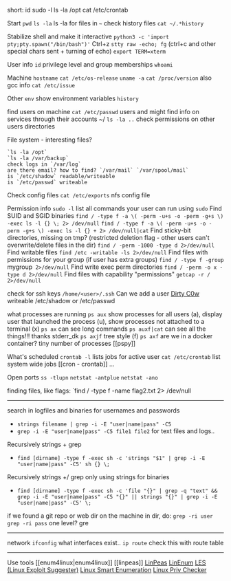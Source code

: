 
short:
id
sudo -l
ls -la /opt
cat /etc/crontab


Start
	`pwd`
	`ls -la`
	ls -la for files in `~`
	check history files `cat ~/.*history`

Stabilize shell and make it interactive
	`python3 -c 'import pty;pty.spawn("/bin/bash")'`
	Ctrl+z
	`stty raw -echo; fg` (ctrl+c and other special chars sent + turning of echo)
	`export TERM=xterm`

User info
	`id` privilege level and group memberships
	`whoami`

Machine
	`hostname`
	`cat /etc/os-release`
	`uname -a`
	`cat /proc/version` also gcc info
	`cat /etc/issue`

Other
	`env` show environment variables
	`history`

find users on machine
	`cat /etc/passwd` users and might find info on services through their accounts
	~/ `ls -la ..`
	check permissions on other users directories

File system - interesting files?

	`ls -la /opt`
	`ls -la /var/backup`
	check logs in `/var/log`
	are there email? how to find? `/var/mail` `/var/spool/mail`
	is `/etc/shadow` readable/writeable
	is `/etc/passwd` writeable

Check config files
	`cat /etc/exports` nfs config file

Permission info
	`sudo -l` list all commands your user can run using `sudo`
	Find SUID and SGID binaries
		`find / -type f -a \( -perm -u+s -o -perm -g+s \) -exec ls -l {} \; 2> /dev/null`
		`find / -type f -a \( -perm -u+s -o -perm -g+s \) -exec ls -l {} + 2> /dev/null|cat`
	Find sticky-bit directories, missing on tmp? (restricted deletion flag - other users can't overwrite/delete files in the dir)
		`find / -perm -1000 -type d 2>/dev/null`
	Find writable files
		`find /etc -writable -ls 2>/dev/null`
	Find files with permissions for your group (if user has extra groups)
		`find / -type f -group `mygroup` 2>/dev/null`
	Find write exec perm directories
		`find / -perm -o x -type d 2>/dev/null`
	Find files with capability "permissions"
		`getcap -r / 2>/dev/null`

check for ssh keys
	`/home/<user>/.ssh`
	Can we add a user
		[Dirty C0w](https://dirtycow.ninja/) 
		writeable /etc/shadow or /etc/passwd

what processes are running
	`ps aux` show processes for all users (a), display user that launched the process (u), show processes not attached to a terminal (x)
	`ps ax` can see long commands
	`ps auxf|cat` can see all the things!!! thanks stderr_dk
	`ps axjf` tree style (f)
	`ps axf`
	are we in a docker container? tiny number of processes
	[[pspy]]

What's scheduled
	`crontab -l` lists jobs for active user
	`cat /etc/crontab` list system wide jobs
	[[cron - crontab]]
	...

Open ports
	`ss -tlupn`
	`netstat -antplue`
	`netstat -ano`

finding files, like flags:
	`find / -type f -name flag2.txt 2> /dev/null

---

search in logfiles and binaries for usernames and passwords
- `strings filename | grep -i -E "user|name|pass" -C5`
- `grep -i -E "user|name|pass" -C5 file1 file2` for text files and logs..

Recursively strings + grep
- `find [dirname] -type f -exec sh -c 'strings "$1" | grep -i -E "user|name|pass" -C5' sh {} \;`

Recursively strings +/ grep only using strings for binaries
- `find [dirname] -type f -exec sh -c 'file "{}" | grep -q "text" && grep -i -E "user|name|pass" -C5 "{}" || strings "{}" | grep -i -E "user|name|pass" -C5' \;`

if we found a git repo or web dir on the machine
 in dir, do:
 `grep -ri user`
 `grep -ri pass`
 one level?
gre

---

network
	`ifconfig` what interfaces exist..
	`ip route` check this with route table


---

Use tools
	[[enum4linux|enum4linux]]
	[[linpeas]] [LinPeas](https://github.com/carlospolop/privilege-escalation-awesome-scripts-suite/tree/master/linPEAS)
	[LinEnum](https://github.com/rebootuser/LinEnum)
	[LES (Linux Exploit Suggester)](https://github.com/mzet-/linux-exploit-suggester)
	[Linux Smart Enumeration](https://github.com/diego-treitos/linux-smart-enumeration)
	[Linux Priv Checker](https://github.com/linted/linuxprivchecker)

